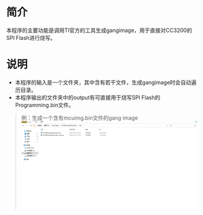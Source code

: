# 简介
本程序的主要功能是调用TI官方的工具生成gangimage，用于直接对CC3200的SPI Flash进行烧写。

# 说明

* 本程序的输入是一个文件夹，其中含有若干文件，生成gangimage时会自动遍历目录。
* 本程序输出的文件夹中的output有可直接用于烧写SPI Flash的Programming.bin文件。

> 例：生成一个含有mcuimg.bin文件的gang image
> ![示例](doc/CC3200_GangGenerator.gif)
